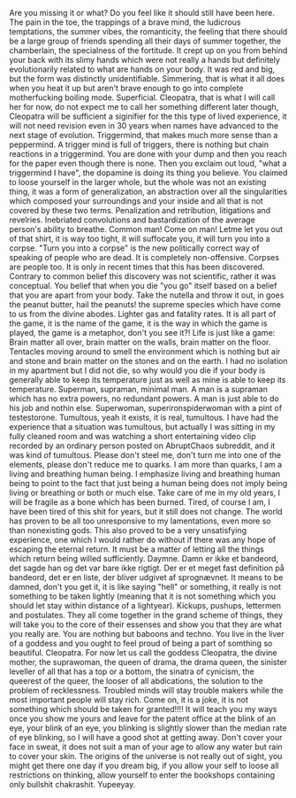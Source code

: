 Are you missing it or what? Do you feel like it should still have been here. The pain in the toe, the trappings of a brave mind, the ludicrous temptations, the summer vibes, the romanticity, the feeling that there should be a large group of friends spending all their days of summer together, the chamberlain, the specialness of the fortitude. It crept up on you from behind your back with its slimy hands which were not really a hands but definitely evolutionarily related to what are hands on your body. It was red and big, but the form was distinctly unidentifiable. Simmering, that is what it all does when you heat it up but aren't brave enough to go into complete motherfucking boiling mode. Superficial. Cleopatra, that is what I will call her for now, do not expect me to call her something different later though, Cleopatra will be sufficient a siginifier for the this type of lived experience, it will not need revision even in 30 years when names have advanced to the next stage of evolution. Triggermind, that makes much more sense than a peppermind. A trigger mind is full of triggers, there is nothing but chain reactions in a triggermind. You are done with your dump and then you reach for the paper even though there is none. Then you exclaim out loud, "what a triggermind I have", the dopamine is doing its thing you believe. You claimed to loose yourself in the larger whole, but the whole was not an existing thing, it was a form of generalization, an abstraction over all the singularities which composed your surroundings and your inside and all that is not covered by these two terms. Penalization and retribution, litigations and revelries. Inebriated convolutions and bastardization of the average person's ability to breathe. Common man! Come on man! Letme let you out of that shirt, it is way too tight, it will suffocate you, it will turn you into a corpse. "Turn you into a corpse" is the new politically correct way of speaking of people who are dead. It is completely non-offensive. Corpses are people too. It is only in recent times that this has been discovered. Contrary to common belief this discovery was not scientific, rather it was conceptual. You belief that when you die "you go" itself based on a belief that you are apart from your body. Take the nutella and throw it out, in goes the peanut butter, hail the peanuts! the supreme species which have come to us from the divine abodes. Lighter gas and fatality rates. It is all part of the game, it is the name of the game, it is the way in which the game is played, the game is a metaphor, don't you see it?! Life is just like a game: Brain matter all over, brain matter on the walls, brain matter on the floor. Tentacles moving around to smell the environment which is nothing but air and stone and brain matter on the stones and on the earth. I had no isolation in my apartment but I did not die, so why would you die if your body is generally able to keep its temperature just as well as mine is able to keep its temperature. Superman, supraman, minimal man. A man is a supraman which has no extra powers, no redundant powers. A man is just able to do his job and nothin else. Superwoman, superironspiderwoman with a pint of testestorone. Tumultous, yeah it exists, it is real, tumultous. I have had the experience that a situation was tumultous, but actually I was sitting in my fully cleaned room and was watching a short entertaining video clip recorded by an ordinary person posted on AbruptChaos subreddit, and it was kind of tumultous. Please don't steel me, don't turn me into one of the elements, please don't reduce me to quarks. I am more than quarks, I am a living and breathing human being. I emphasize living and breathing human being to point to the fact that just being a human being does not imply being living or breathing or both or much else. Take care of me in my old years, I will be fragile as a bone which has been burned. Tired, of course I am, I have been tired of this shit for years, but it still does not change. The world has proven to be all too unresponsive to my lamentations, even more so than nonexisting gods. This also proved to be a very unsatisfying experience, one which I would rather do without if there was any hope of escaping the eternal return. It must be a matter of letting all the things which return being willed sufficiently. Daymne. Damn er ikke et bandeord, det sagde han og det var bare ikke rigtigt. Der er et meget fast definition på bandeord, det er en liste, der bliver udgivet af sprognævnet. It means to be damned, don't you get it, it is like saying "hell" or something, it really is not something to be taken lightly (meaning that it is not something which you should let stay within distance of a lightyear). Kickups, pushups, lettermen and postulates. They all come together in the grand scheme of things, they will take you to the core of their essenses and show you that they are what you really are. You are nothing but baboons and techno. You live in the liver of a goddess and you ought to feel proud of being a part of somthing so beautiful. Cleopatra. For now let us call the goddess Cleopatra, the divine mother, the suprawoman, the queen of drama, the drama queen, the sinister leveller of all that has a top or a bottom, the sinatra of cynicism, the queerest of the queer, the looser of all abdications, the solution to the problem of recklessness. Troubled minds will stay trouble makers while the most important people will stay rich. Come on, it is a joke, it is not something which should be taken for granted!!!! It will teach you my ways once you show me yours and leave for the patent office at the blink of an eye, your blink of an eye, you blinking is slightly slower than the median rate of eye blinking, so I will have a good shot at getting away. Don't cover your face in sweat, it does not suit a man of your age to allow any water but rain to cover your skin. The origins of the universe is not really out of sight, you might get there one day if you dream big, if you allow your self to loose all restrictions on thinking, allow yourself to enter the bookshops containing only bullshit chakrashit. Yupeeyay.